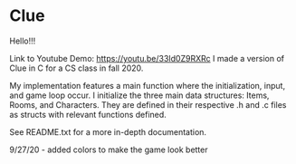 # Clue
Hello!!!

Link to Youtube Demo: https://youtu.be/33Id0Z9RXRc
I made a version of Clue in C for a CS class in fall 2020.
    
My implementation features a main function where the initialization, input, and game loop occur. I initialize
the three main data structures: Items, Rooms, and Characters. They are defined in their respective .h and .c files
as structs with relevant functions defined. 

See README.txt for a more in-depth documentation.

9/27/20
    - added colors to make the game look better
